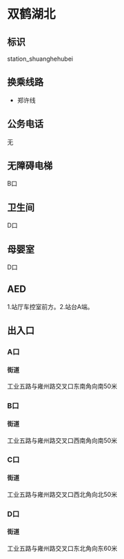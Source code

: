 # 双鹤湖北

## 标识

station_shuanghehubei

## 换乘线路

- 郑许线

## 公务电话

无

## 无障碍电梯

B口

## 卫生间

D口

## 母婴室

D口

## AED

1.站厅车控室前方。2.站台A端。

## 出入口

### A口

#### 街道

工业五路与雍州路交叉口东南角向南50米

### B口

#### 街道

工业五路与雍州路交叉口西南角向南50米

### C口

#### 街道

工业五路与雍州路交叉口西北角向北50米

### D口

#### 街道

工业五路与雍州路交叉口东北角向东60米